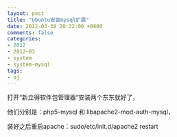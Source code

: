```yaml
---
layout: post
title: "Ubuntu安装mysql扩展"
date: 2012-03-30 20:32:00 +0800
comments: false
categories:
- 2012
- 2012~03
- system
- system~mysql
tags:
- oj
---
```


打开“新立得软件包管理器“安装两个东东就好了，

他们分别是：php5-mysql 和 libapache2-mod-auth-mysql，

装好之后重启apache：sudo/etc/init.d/apache2 restart

